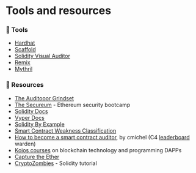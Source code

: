 # Tools and resources

### 🧰 Tools

* [Hardhat](https://hardhat.org)
* [Scaffold](https://github.com/scaffold-eth/scaffold-eth-2)
* [Solidity Visual Auditor](https://marketplace.visualstudio.com/items?itemName=tintinweb.solidity-visual-auditor)
* [Remix](https://remix.ethereum.org)
* [Mythril](https://github.com/ConsenSys/mythril)

### 🔬 Resources

* [The Auditooor Grindset](https://www.zellic.io/blog/the-auditooor-grindset/)
* [The Secureum](https://www.secureum.xyz/) - Ethereum security bootcamp
* [Solidity Docs](https://docs.soliditylang.org/en/v0.8.1/)
* [Vyper Docs](https://vyper.readthedocs.io/en/stable/)
* [Solidity By Example](https://solidity-by-example.org)
* [Smart Contract Weakness Classification](https://swcregistry.io)
* [How to become a smart contract auditor](https://cmichel.io/how-to-become-a-smart-contract-auditor/), by cmichel (C4 [leaderboard](https://code4rena.com/leaderboard/) warden)
* [Koios courses](https://app.koios.world/#/worlds) on blockchain technology and programming DAPPs
* [Capture the Ether](https://capturetheether.com)
* [CryptoZombies](https://cryptozombies.io) - Solidity tutorial
